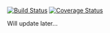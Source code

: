 [![Build Status](https://travis-ci.org/AcademicLifeInEM/ALiEMU.svg?branch=master)](https://travis-ci.org/AcademicLifeInEM/ALiEMU)
[![Coverage Status](https://coveralls.io/repos/github/AcademicLifeInEM/ALiEMU/badge.svg?branch=master)](https://coveralls.io/github/AcademicLifeInEM/ALiEMU?branch=master)

Will update later...

